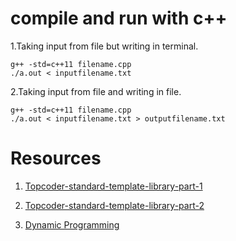 # compile and run with c++

1.Taking input from file but writing in terminal.

```
g++ -std=c++11 filename.cpp
./a.out < inputfilename.txt

```

2.Taking input from file and writing in file.

```
g++ -std=c++11 filename.cpp
./a.out < inputfilename.txt > outputfilename.txt
```

# Resources

1. [Topcoder-standard-template-library-part-1](https://www.topcoder.com/community/data-science/data-science-tutorials/power-up-c-with-the-standard-template-library-part-1/)

2. [Topcoder-standard-template-library-part-2](https://www.topcoder.com/community/data-science/data-science-tutorials/power-up-c-with-the-standard-template-library-part-2/)

3. [Dynamic Programming](https://www.quora.com/What-are-some-beginner-level-dynamic-programming-problems-that-one-can-try-practicing-on-CodeChef-and-other-online-judges)
